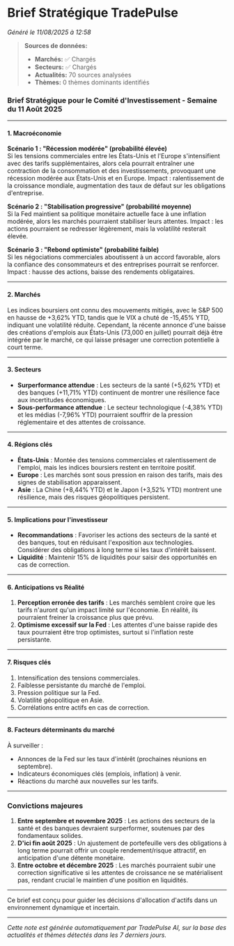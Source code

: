 # Brief Stratégique TradePulse

*Généré le 11/08/2025 à 12:58*

> **Sources de données:**
> - **Marchés:** ✅ Chargés
> - **Secteurs:** ✅ Chargés
> - **Actualités:** 70 sources analysées
> - **Thèmes:** 0 thèmes dominants identifiés

### Brief Stratégique pour le Comité d'Investissement - Semaine du 11 Août 2025

---

#### 1. **Macroéconomie**
**Scénario 1 : "Récession modérée" (probabilité élevée)**  
Si les tensions commerciales entre les États-Unis et l'Europe s'intensifient avec des tarifs supplémentaires, alors cela pourrait entraîner une contraction de la consommation et des investissements, provoquant une récession modérée aux États-Unis et en Europe. Impact : ralentissement de la croissance mondiale, augmentation des taux de défaut sur les obligations d'entreprise.

**Scénario 2 : "Stabilisation progressive" (probabilité moyenne)**  
Si la Fed maintient sa politique monétaire actuelle face à une inflation modérée, alors les marchés pourraient stabiliser leurs attentes. Impact : les actions pourraient se redresser légèrement, mais la volatilité resterait élevée.

**Scénario 3 : "Rebond optimiste" (probabilité faible)**  
Si les négociations commerciales aboutissent à un accord favorable, alors la confiance des consommateurs et des entreprises pourrait se renforcer. Impact : hausse des actions, baisse des rendements obligataires.

---

#### 2. **Marchés**
Les indices boursiers ont connu des mouvements mitigés, avec le S&P 500 en hausse de +3,62% YTD, tandis que le VIX a chuté de -15,45% YTD, indiquant une volatilité réduite. Cependant, la récente annonce d'une baisse des créations d'emplois aux États-Unis (73,000 en juillet) pourrait déjà être intégrée par le marché, ce qui laisse présager une correction potentielle à court terme.

---

#### 3. **Secteurs**
- **Surperformance attendue** : Les secteurs de la santé (+5,62% YTD) et des banques (+11,71% YTD) continuent de montrer une résilience face aux incertitudes économiques.
- **Sous-performance attendue** : Le secteur technologique (-4,38% YTD) et les médias (-7,96% YTD) pourraient souffrir de la pression réglementaire et des attentes de croissance.

---

#### 4. **Régions clés**
- **États-Unis** : Montée des tensions commerciales et ralentissement de l'emploi, mais les indices boursiers restent en territoire positif.
- **Europe** : Les marchés sont sous pression en raison des tarifs, mais des signes de stabilisation apparaissent.
- **Asie** : La Chine (+8,44% YTD) et le Japon (+3,52% YTD) montrent une résilience, mais des risques géopolitiques persistent.

---

#### 5. **Implications pour l'investisseur**
- **Recommandations** : Favoriser les actions des secteurs de la santé et des banques, tout en réduisant l'exposition aux technologies. Considérer des obligations à long terme si les taux d'intérêt baissent.
- **Liquidité** : Maintenir 15% de liquidités pour saisir des opportunités en cas de correction.

---

#### 6. **Anticipations vs Réalité**
1. **Perception erronée des tarifs** : Les marchés semblent croire que les tarifs n'auront qu'un impact limité sur l'économie. En réalité, ils pourraient freiner la croissance plus que prévu.
2. **Optimisme excessif sur la Fed** : Les attentes d'une baisse rapide des taux pourraient être trop optimistes, surtout si l'inflation reste persistante.

---

#### 7. **Risques clés**
1. Intensification des tensions commerciales.
2. Faiblesse persistante du marché de l'emploi.
3. Pression politique sur la Fed.
4. Volatilité géopolitique en Asie.
5. Corrélations entre actifs en cas de correction.

---

#### 8. **Facteurs déterminants du marché**
À surveiller :
- Annonces de la Fed sur les taux d'intérêt (prochaines réunions en septembre).
- Indicateurs économiques clés (emplois, inflation) à venir.
- Réactions du marché aux nouvelles sur les tarifs.

---

### **Convictions majeures**
1. **Entre septembre et novembre 2025** : Les actions des secteurs de la santé et des banques devraient surperformer, soutenues par des fondamentaux solides.
2. **D'ici fin août 2025** : Un ajustement de portefeuille vers des obligations à long terme pourrait offrir un couple rendement/risque attractif, en anticipation d'une détente monétaire.
3. **Entre octobre et décembre 2025** : Les marchés pourraient subir une correction significative si les attentes de croissance ne se matérialisent pas, rendant crucial le maintien d'une position en liquidités.

--- 

Ce brief est conçu pour guider les décisions d'allocation d'actifs dans un environnement dynamique et incertain.

---

*Cette note est générée automatiquement par TradePulse AI, sur la base des actualités et thèmes détectés dans les 7 derniers jours.*
